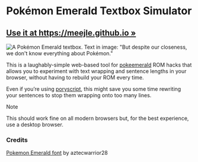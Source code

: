 # Pokémon Emerald Textbox Simulator

## [Use it at https://meejle.github.io &raquo;](https://meejle.github.io)

![A Pokémon Emerald textbox. Text in image: "But despite our closeness, we don't know everything about Pokémon."](https://github.com/meejle/meejle.github.io/assets/35422415/e1a93a1a-9e13-4bef-9372-8a0b3bdb28c8)

This is a laughably-simple web-based tool for [pokeemerald](https://github.com/pret/pokeemerald) ROM hacks that allows you to experiment with text wrapping and sentence lengths in your browser, without having to rebuild your ROM every time.

Even if you&rsquo;re using [poryscript](https://github.com/huderlem/poryscript), this might save you some time rewriting your sentences to stop them wrapping onto too many lines.

> [!NOTE]
> This should work fine on all modern browsers but, for the best experience, use a desktop browser.

### Credits

[Pokemon Emerald font](https://fontstruct.com/fontstructions/show/1975556/pokemon-emerald-9) by aztecwarrior28
